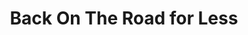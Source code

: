 ---
title: "Back On The Road for Less"
url: /trenton/back-on-the-road-for-less/
shop: car repair
---